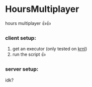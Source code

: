 # HoursMultiplayer
hours multiplayer 👍👍

### client setup:
1. get an executor (only tested on [krnl](https://krnl.place))
2. run the script 👍

### server setup:
idk?
